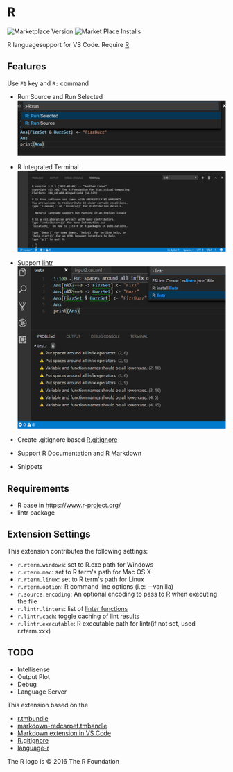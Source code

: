 # R
![Marketplace Version](http://vsmarketplacebadge.apphb.com/version/ikuyadeu.r.svg "Current Version")
![Market Place Installs](http://vsmarketplacebadge.apphb.com/installs/ikuyadeu.r.svg "Number of Installs")

R languagesupport for VS Code.
Require [R](https://www.r-project.org/)

## Features
Use `F1` key and `R:` command
* Run Source and Run Selected
![use Run .R](images/feature.png)

* R Integrated Terminal
![Create R terminal](images/terminal.png)

* Support [lintr](https://github.com/jimhester/lintr)
![lintr](images/lintr.png)
* Create .gitignore based [R.gitignore](https://github.com/github/gitignore/raw/master/R.gitignore)
* Support R Documentation and R Markdown
* Snippets

## Requirements
* R base in https://www.r-project.org/
* lintr package

## Extension Settings
This extension contributes the following settings:

* `r.rterm.windows`: set to R.exe path for Windows
* `r.rterm.mac`: set to R term's path for Mac OS X
* `r.rterm.linux`: set to R term's path for Linux
* `r.rterm.option`: R command line options (i.e: --vanilla)
* `r.source.encoding`: An optional encoding to pass to R when executing the file
* `r.lintr.linters`: list of [linter functions](https://github.com/jimhester/lintr#available-linters)
* `r.lintr.cach`: toggle caching of lint results
* `r.lintr.executable`: R executable path for lintr(if not set, used r.rterm.xxx)

## TODO
* Intellisense
* Output Plot
* Debug
* Language Server

This extension based on the 
* [r.tmbundle](https://github.com/textmate/r.tmbundle)
* [markdown-redcarpet.tmbandle](https://github.com/streeter/markdown-redcarpet.tmbundle)
* [Markdown extension in VS Code](https://github.com/Microsoft/vscode/blob/master/extensions/markdown/snippets/markdown.json)
* [R.gitignore](https://github.com/github/gitignore/raw/master/R.gitignore)
* [language-r](https://github.com/lee-dohm/language-r)

The R logo is © 2016 The R Foundation